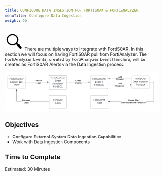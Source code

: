 ```yaml
---
title: CONFIGURE DATA INGESTION FOR FORTISOAR & FORTIANALYZER
menuTitle: Configure Data Ingestion
weight: 60
---
```


![search_icon](mag_glass.svg)
There are multiple ways to integrate with FortiSOAR. In this section we will focus on having FortiSOAR pull from FortiAnalyzer. The FortiAnalyzer Events, created by FortiAnalyzer Event Handlers, will be created as FortiSOAR Alerts via the Data Ingestion process.

![Data ingestion Workflow](workflow.png)

## Objectives

- Configure External System Data Ingestion Capabilities
- Work with Data Ingestion Components

## Time to Complete

Estimated: 30 Minutes
